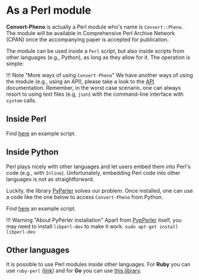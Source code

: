 # As a Perl module

**Convert-Pheno** is actually a Perl module who's name is `Convert::Pheno`. The module will be available in Comprehensive Perl Archive Network (CPAN) once the accompanying paper is accepted for publication.

The module can be used inside a `Perl` script, but also inside scripts from other languages (e.g., Python), as long as they allow for it. The operation is simple:

!!! Note "More ways of using `Convert-Pheno`"
    We have another ways of using the module (e.g., using an API), please take a look to the [API](use-as-an-api.md) documentation. 
    Remember, in the worst case scenario, one can always resort to using text files (e.g, `json`) with the command-line interface with `system` calls.

## Inside Perl

Find [here](https://github.com/mrueda/convert-pheno/blob/main/ex/perl.pl) an example script.


## Inside Python

Perl plays nicely with other languages and let users embed them into Perl's code (e.g., with `Inline`). Unfortunately, embedding Perl code into other languages is not as straightforward.

Luckily, the library [PyPerler](https://github.com/tkluck/pyperler) solves our problem. Once installed, one can use a code like the one below to access `Convert-Pheno` from Python.

Find [here](https://github.com/mrueda/convert-pheno/blob/main/ex/python.py) an example script.


!!! Warning "About PyPerler installation"
    Apart from [PypPerler](https://github.com/tkluck/pyperler#quick-install) itself, you may need to install `libperl-dev` to make it work.
    `sudo apt-get install libperl-dev`

## Other languages

It is possible to use Perl modules inside other languages. For **Ruby** you can use `ruby-perl` ([link](https://github.com/zephirworks/ruby-perl)) and for **Go** you can use [this library](https://github.com/bradfitz/campher).

